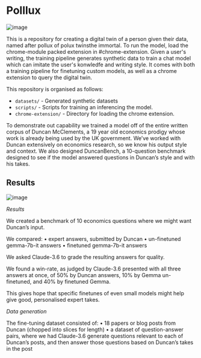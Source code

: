 # Polllux


![image](https://github.com/user-attachments/assets/711bc44c-e544-442a-9fe5-de7ecb9a0a8c)

This is a repository for creating a digital twin of a person given their data, named after pollux of polux twinsthe immortal. To run the model, load the chrome-module packed extension in #chrome-extension. Given a user's writing, the training pipeline  generates synthetic data to train a chat model which can imitate the user's konwledfe and writing style. It comes with both a training pipeline for finetuning custom models, as well as a chrome extension to query the digital twin. 


This repository is organised as follows:

- `datasets/` - Generated synthetic datasets
- `scripts/` - Scripts for training an inferencing the model.
- `chrome-extension/` - Directory for loading the chrome extension.

To demonstrate out capability we trained a model off of the entire written corpus of Duncan McClements, a 19 year old economics prodigy whose work is already being used by the UK government. We’ve worked with Duncan extensively on economics research, so we know his output style and context. We also designed DuncanBench, a 10-question benchmark designed to see if the model answered questions in Duncan’s style and with his takes.

## Results

![image](https://github.com/user-attachments/assets/e10386e5-8a6f-43ba-b190-7a1026c0772d)


*Results*

We created a benchmark of 10 economics questions where we might want Duncan’s input.

We compared:
•⁠  ⁠expert answers, submitted by Duncan
•⁠  ⁠⁠un-finetuned gemma-7b-it answers 
•⁠  ⁠⁠finetuned gemma-7b-it answers

We asked Claude-3.6 to grade the resulting answers for quality.

We found a win-rate, as judged by Claude-3.6 presented with all three answers at once, of 50% by Duncan answers, 10% by Gemma un-finetuned, and 40% by finetuned Gemma.

This gives hope that specific finetunes of even small models might help give good, personalised expert takes.

*Data generation*

The fine-tuning dataset consisted of:
•⁠  ⁠18 papers or blog posts from Duncan (chopped into slices for length)
•⁠  ⁠⁠a dataset of question-answer pairs, where we had Claude-3.6 generate questions relevant to each of Duncan’s posts, and then answer those questions based on Duncan’s takes in the post
